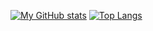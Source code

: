 [![My GitHub stats](https://github-readme-stats.vercel.app/api?username=joshuajdevine&count_private=true&show_icons=true&theme=dracula)](https://github.com/JoshuaJDevine)
[![Top Langs](https://github-readme-stats.vercel.app/api/top-langs/?username=joshuajdevine&layout=compact)](https://github.com/anuraghazra/github-readme-stats)
